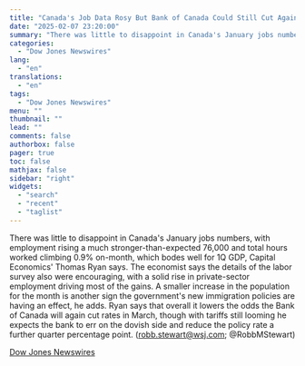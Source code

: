 ```yaml
---
title: "Canada's Job Data Rosy But Bank of Canada Could Still Cut Again — Market Talk"
date: "2025-02-07 23:20:00"
summary: "There was little to disappoint in Canada's January jobs numbers, with employment rising a much stronger-than-expected 76,000 and total hours worked climbing 0.9% on-month, which bodes well for 1Q GDP, Capital Economics' Thomas Ryan says. The economist says the details of the labor survey also were encouraging, with a solid..."
categories:
  - "Dow Jones Newswires"
lang:
  - "en"
translations:
  - "en"
tags:
  - "Dow Jones Newswires"
menu: ""
thumbnail: ""
lead: ""
comments: false
authorbox: false
pager: true
toc: false
mathjax: false
sidebar: "right"
widgets:
  - "search"
  - "recent"
  - "taglist"
---
```


There was little to disappoint in Canada's January jobs numbers, with employment rising a much stronger-than-expected 76,000 and total hours worked climbing 0.9% on-month, which bodes well for 1Q GDP, Capital Economics' Thomas Ryan says. The economist says the details of the labor survey also were encouraging, with a solid rise in private-sector employment driving most of the gains. A smaller increase in the population for the month is another sign the government's new immigration policies are having an effect, he adds. Ryan says that overall it lowers the odds the Bank of Canada will again cut rates in March, though with tariffs still looming he expects the bank to err on the dovish side and reduce the policy rate a further quarter percentage point. (robb.stewart@wsj.com; @RobbMStewart)

[Dow Jones Newswires](https://www.tradingview.com/news/DJN_DN20250207007530:0/)
